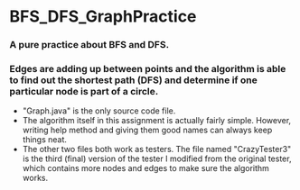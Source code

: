 # BFS_DFS_GraphPractice
### A pure practice about BFS and DFS. 
### Edges are adding up between points and the algorithm is able to find out the shortest path (DFS) and determine if one particular node is part of a circle.
 * "Graph.java" is the only source code file.
 * The algorithm itself in this assignment is actually fairly simple. However, writing help method and giving them good names can always keep things neat.
 * The other two files both work as testers. The file named "CrazyTester3" is the third (final) version of the tester I modified from the original tester, which contains more nodes and edges to make sure the algorithm works.

